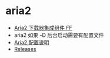 # aria2

- [Aria2 下载器集成组件 FF](https://addons.mozilla.org/zh-CN/firefox/addon/aria2-integration/?src=search)
- aria2 如果 -D 后台启动需要有配置文件
- [Aria2 配置说明](http://aria2c.com/usage.html)
- [Releases](https://github.com/aria2/aria2/releases)
